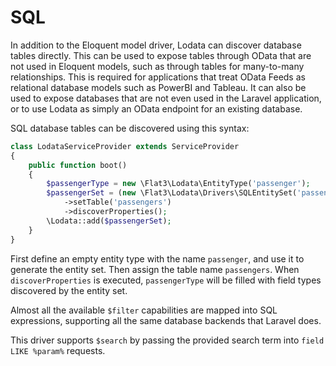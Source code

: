 # SQL

In addition to the Eloquent model driver, Lodata can discover database tables directly. This can be used to expose
tables through OData that are not used in Eloquent models, such as through tables for many-to-many relationships. This is required
for applications that treat OData Feeds as relational database models such as PowerBI and Tableau. It can also be used to expose
databases that are not even used in the Laravel application, or to use Lodata as simply an OData endpoint for an existing database.

SQL database tables can be discovered using this syntax:

```php
class LodataServiceProvider extends ServiceProvider
{
    public function boot()
    {
        $passengerType = new \Flat3\Lodata\EntityType('passenger');
        $passengerSet = (new \Flat3\Lodata\Drivers\SQLEntitySet('passengers', $passengerType))
            ->setTable('passengers')
            ->discoverProperties();
        \Lodata::add($passengerSet);
    }
}
```

First define an empty entity type with the name `passenger`, and use it to generate the entity set.
Then assign the table name `passengers`. When `discoverProperties` is executed, `passengerType` will be filled with field
types discovered by the entity set.

Almost all the available `$filter` capabilities are mapped into SQL expressions, supporting all the same database
backends that Laravel does.

This driver supports `$search` by passing the provided search term into `field LIKE %param%` requests.